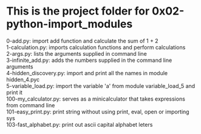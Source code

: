 # This is the project folder for 0x02-python-import_modules
0-add.py: import add function and calculate the sum of 1 + 2   
1-calculation.py: imports calculation functions and perform calculations   
2-args.py: lists the arguments supplied in command line     
3-infinite_add.py: adds the numbers supplied in the command line arguments    
4-hidden_discovery.py: import and print all the names in module hidden_4.pyc   
5-variable_load.py: import the variable 'a' from module variable_load_5 and print it    
100-my_calculator.py: serves as a minicalculator that takes expressions from command line    
101-easy_print.py: print string without using print, eval, open or importing sys    
103-fast_alphabet.py: print out ascii capital alphabet leters
